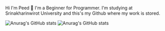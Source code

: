 Hi I'm Peed 👋
  I'm a Beginner for Programmer. I'm studying at Srinakharinwirot University and this's my Github where my work is stored.
  
  
![Anurag's GitHub stats](https://github-readme-stats.vercel.app/api?username=anuraghazra&show_icons=true)
![Anurag's GitHub stats](https://github-readme-stats.vercel.app/api?username=anuraghazra&show_icons=true&theme=radical)
